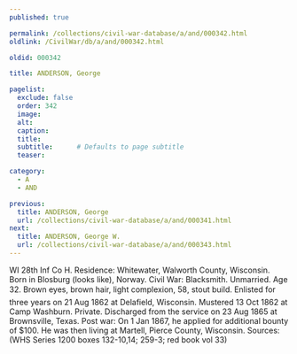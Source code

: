 ```yaml
---
published: true

permalink: /collections/civil-war-database/a/and/000342.html
oldlink: /CivilWar/db/a/and/000342.html

oldid: 000342

title: ANDERSON, George

pagelist:
  exclude: false
  order: 342
  image: 
  alt:
  caption:
  title:
  subtitle:      # Defaults to page subtitle
  teaser:

category: 
  - A 
  - AND

previous:
  title: ANDERSON, George
  url: /collections/civil-war-database/a/and/000341.html  
next:
  title: ANDERSON, George W.
  url: /collections/civil-war-database/a/and/000343.html   
---
```

WI 28th Inf Co H. Residence: Whitewater, Walworth County, Wisconsin. Born in Blosburg (looks like), Norway. Civil War: Blacksmith. Unmarried. Age 32. Brown eyes, brown hair, light complexion, 5&#146;8&#148;, stout build. Enlisted for three years on 21 Aug 1862 at Delafield, Wisconsin. Mustered 13 Oct 1862 at Camp Washburn. Private. Discharged from the service on 23 Aug 1865 at Brownsville, Texas. Post war: On 1 Jan 1867, he applied for additional bounty of $100. He was then living at Martell, Pierce County, Wisconsin. Sources: (WHS Series 1200 boxes 132-10,14; 259-3; red book vol 33)